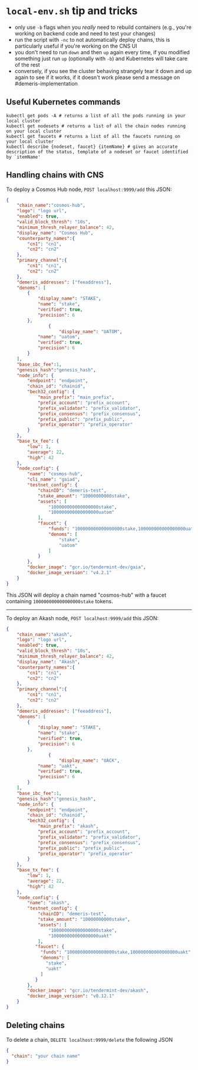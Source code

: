 # `local-env.sh` tip and tricks

 - only use `-b` flags when you *really* need to rebuild containers (e.g., you're working on backend code and need to test your changes)
 - run the script with `-nc` to not automatically deploy chains, this is particularly useful if you're working on the CNS UI
 - you don't need to run `down` and then `up` again every time, if you modified something just run `up` (optionally with `-b`) and Kubernetes will take care of the rest
 - conversely, if you see the cluster behaving strangely tear it down and up again to see if it works, if it doesn't work please send a message on #demeris-implementation

## Useful Kubernetes commands

```shell
kubectl get pods -A # returns a list of all the pods running in your local cluster
kubectl get nodesets # returns a list of all the chain nodes running on your local cluster
kubectl get faucets # returns a list of all the faucets running on your local cluster
kubectl describe {nodeset, faucet} {itemName} # gives an accurate description of the status, template of a nodeset or faucet identified by `itemName'
```

## Handling chains with CNS

To deploy a Cosmos Hub node, `POST localhost:9999/add` this JSON:

```json
{
    "chain_name":"cosmos-hub",
    "logo": "logo url",
    "enabled": true,
    "valid_block_thresh": "10s",
    "minimum_thresh_relayer_balance": 42,
    "display_name": "Cosmos Hub",
    "counterparty_names":{
        "cn1": "cn1",
        "cn2": "cn2"
    },
    "primary_channel":{
        "cn1": "cn1",
        "cn2": "cn2"
    },
    "demeris_addresses": ["feeaddress"],
    "denoms": [
        {
            "display_name": "STAKE",
            "name": "stake",
            "verified": true,
            "precision": 6
        },
                {
                    "display_name": "UATOM",
            "name": "uatom",
            "verified": true,
            "precision": 6
        }
    ],
    "base_ibc_fee":1,
    "genesis_hash":"genesis_hash",
    "node_info": {
        "endpoint": "endpoint",
        "chain_id": "chainid",
        "bech32_config": {
            "main_prefix": "main_prefix",
            "prefix_account": "prefix_account",
            "prefix_validator": "prefix_validator",
            "prefix_consensus": "prefix_consensus",
            "prefix_public": "prefix_public",
            "prefix_operator": "prefix_operator"
        }
    },
    "base_tx_fee": {
        "low": 1,
        "average": 22,
        "high": 42
    },
    "node_config": {
        "name": "cosmos-hub",
        "cli_name": "gaiad",
        "testnet_config": {
            "chainID": "demeris-test",
            "stake_amount": "10000000000stake",
            "assets": [
                "100000000000000000stake",
                "100000000000000000uatom"
            ],
            "faucet": {
                "funds": "100000000000000000stake,100000000000000000uatom",
                "denoms": [
                    "stake",
                    "uatom"
                ]
            }
        },
        "docker_image": "gcr.io/tendermint-dev/gaia",
        "docker_image_version": "v4.2.1"
    }
}
```

This JSON will deploy a chain named "cosmos-hub" with a faucet containing `100000000000000000stake` tokens.

---

To deploy an Akash node, `POST localhost:9999/add` this JSON:

```json
{
    "chain_name":"akash",
    "logo": "logo url",
    "enabled": true,
    "valid_block_thresh": "10s",
    "minimum_thresh_relayer_balance": 42,
    "display_name": "Akash",
    "counterparty_names":{
        "cn1": "cn1",
        "cn2": "cn2"
    },
    "primary_channel":{
        "cn1": "cn1",
        "cn2": "cn2"
    },
    "demeris_addresses": ["feeaddress"],
    "denoms": [
        {
            "display_name": "STAKE",
            "name": "stake",
            "verified": true,
            "precision": 6
        },
                {
                    "display_name": "UACK",
            "name": "uakt",
            "verified": true,
            "precision": 6
        }
    ],
    "base_ibc_fee":1,
    "genesis_hash":"genesis_hash",
    "node_info": {
        "endpoint": "endpoint",
        "chain_id": "chainid",
        "bech32_config": {
            "main_prefix": "akash",
            "prefix_account": "prefix_account",
            "prefix_validator": "prefix_validator",
            "prefix_consensus": "prefix_consensus",
            "prefix_public": "prefix_public",
            "prefix_operator": "prefix_operator"
        }
    },
    "base_tx_fee": {
        "low": 1,
        "average": 22,
        "high": 42
    },
    "node_config": {
        "name": "akash",
        "testnet_config": {
            "chainID": "demeris-test",
            "stake_amount": "10000000000stake",
            "assets": [
                "100000000000000000stake",
                "100000000000000000uakt"
            ],
           "faucet": {
             "funds": "100000000000000000stake,100000000000000000uakt",
             "denoms": [
               "stake",
               "uakt"
             ]
           }          
        },
        "docker_image": "gcr.io/tendermint-dev/akash",
        "docker_image_version": "v0.12.1"
    }
}
```

## Deleting chains

To delete a chain, `DELETE localhost:9999/delete` the following JSON

```json
{
  "chain": "your chain name"
}
```
